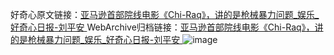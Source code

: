 好奇心原文链接：[亚马逊首部院线电影《Chi-Raq》，讲的是枪械暴力问题_娱乐_好奇心日报-刘平安 ](https://www.qdaily.com/articles/12224.html)
WebArchive归档链接：[亚马逊首部院线电影《Chi-Raq》，讲的是枪械暴力问题_娱乐_好奇心日报-刘平安 ](http://web.archive.org/web/20190623172133/https://www.qdaily.com/articles/12224.html)
![image](http://ww3.sinaimg.cn/large/007d5XDply1g3x0i3jb1hj30u03cl4qp)